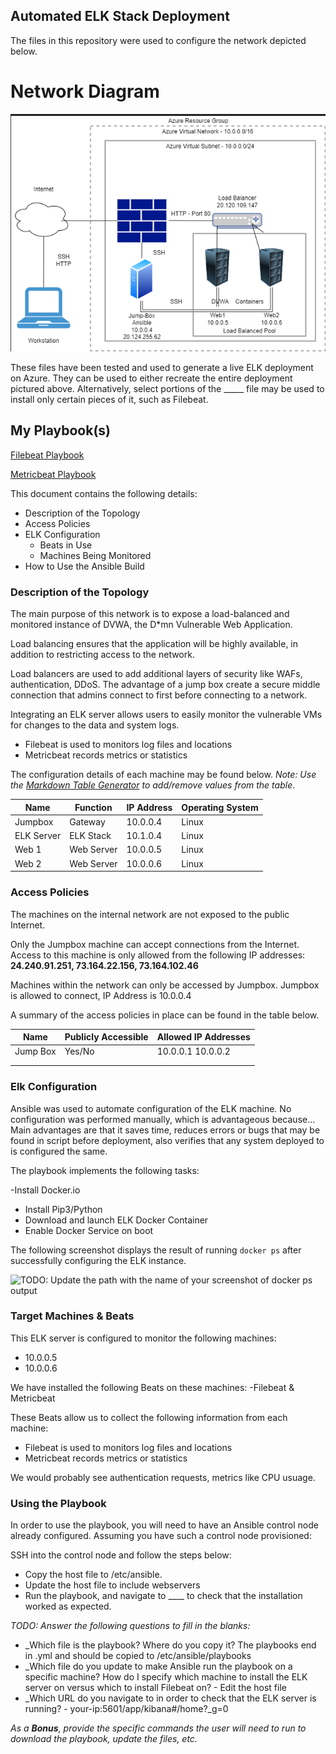 ## Automated ELK Stack Deployment

The files in this repository were used to configure the network depicted below.

# Network Diagram
![alt text](https://github.com/Suleadigun/ELK-Project1/blob/main/Diagrams/Sule%20-%20Cloud%20Diagram.png)

These files have been tested and used to generate a live ELK deployment on Azure. They can be used to either recreate the entire deployment pictured above. Alternatively, select portions of the _____ file may be used to install only certain pieces of it, such as Filebeat.

## My Playbook(s)
[Filebeat Playbook](https://github.com/Suleadigun/ELK-Project1/blob/main/Ansible/files/filebeat-config.yml)

[Metricbeat Playbook](https://github.com/Suleadigun/ELK-Project1/blob/main/Ansible/roles/metricbeat-playbook.yml)
 
This document contains the following details:
- Description of the Topology
- Access Policies
- ELK Configuration
  - Beats in Use
  - Machines Being Monitored
- How to Use the Ansible Build

### Description of the Topology

The main purpose of this network is to expose a load-balanced and monitored instance of DVWA, the D*mn Vulnerable Web Application.

Load balancing ensures that the application will be highly available, in addition to restricting access to the network.

Load balancers are used to add additional layers of security like WAFs, authentication, DDoS. The advantage of a jump box create a secure middle connection that admins connect to first before connecting to a network.

Integrating an ELK server allows users to easily monitor the vulnerable VMs for changes to the data and system logs.

- Filebeat is used to monitors log files and locations
- Metricbeat records metrics or statistics

The configuration details of each machine may be found below.
_Note: Use the [Markdown Table Generator](http://www.tablesgenerator.com/markdown_tables) to add/remove values from the table_.

| Name       | Function   | IP Address | Operating System |
|------------|------------|------------|------------------|
| Jumpbox    | Gateway    | 10.0.0.4   | Linux            |
| ELK Server | ELK Stack  | 10.1.0.4   | Linux            |
| Web 1      | Web Server | 10.0.0.5   | Linux            |
| Web 2      | Web Server | 10.0.0.6   | Linux            |

### Access Policies

The machines on the internal network are not exposed to the public Internet. 

Only the Jumpbox machine can accept connections from the Internet. Access to this machine is only allowed from the following IP addresses:
**24.240.91.251, 73.164.22.156, 73.164.102.46**

Machines within the network can only be accessed by Jumpbox.
Jumpbox is allowed to connect, IP Address is 10.0.0.4

A summary of the access policies in place can be found in the table below.

| Name     | Publicly Accessible | Allowed IP Addresses |
|----------|---------------------|----------------------|
| Jump Box | Yes/No              | 10.0.0.1 10.0.0.2    |
|          |                     |                      |
|          |                     |                      |

### Elk Configuration

Ansible was used to automate configuration of the ELK machine. No configuration was performed manually, which is advantageous because...
Main advantages are that it saves time, reduces errors or bugs that may be found in script before deployment, also verifies that any system deployed to is configured the same.

The playbook implements the following tasks:

-Install Docker.io
- Install Pip3/Python
- Download and launch ELK Docker Container
- Enable Docker Service on boot

The following screenshot displays the result of running `docker ps` after successfully configuring the ELK instance.

![TODO: Update the path with the name of your screenshot of docker ps output](Images/docker_ps_output.png)

### Target Machines & Beats
This ELK server is configured to monitor the following machines:
- 10.0.0.5
- 10.0.0.6

We have installed the following Beats on these machines:
-Filebeat & Metricbeat

These Beats allow us to collect the following information from each machine:

- Filebeat is used to monitors log files and locations
- Metricbeat records metrics or statistics

We would probably see authentication requests, metrics like CPU usuage.

### Using the Playbook
In order to use the playbook, you will need to have an Ansible control node already configured. Assuming you have such a control node provisioned: 

SSH into the control node and follow the steps below:
- Copy the host file to /etc/ansible.
- Update the host file to include webservers
- Run the playbook, and navigate to ____ to check that the installation worked as expected.

_TODO: Answer the following questions to fill in the blanks:_
- _Which file is the playbook? Where do you copy it? The playbooks end in .yml and should be copied to /etc/ansible/playbooks
- _Which file do you update to make Ansible run the playbook on a specific machine? How do I specify which machine to install the ELK server on versus which to install Filebeat on? - Edit the host file
- _Which URL do you navigate to in order to check that the ELK server is running? - your-ip:5601/app/kibana#/home?_g=0

_As a **Bonus**, provide the specific commands the user will need to run to download the playbook, update the files, etc._
